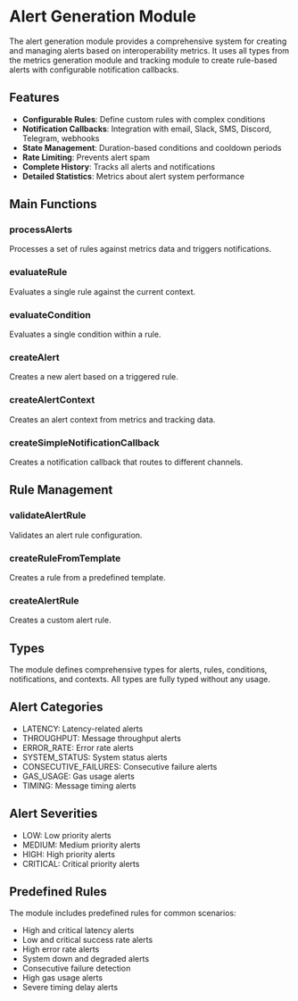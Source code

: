# Alert Generation Module

The alert generation module provides a comprehensive system for creating and managing alerts based on interoperability metrics. It uses all types from the metrics generation module and tracking module to create rule-based alerts with configurable notification callbacks.

## Features

- **Configurable Rules**: Define custom rules with complex conditions
- **Notification Callbacks**: Integration with email, Slack, SMS, Discord, Telegram, webhooks
- **State Management**: Duration-based conditions and cooldown periods
- **Rate Limiting**: Prevents alert spam
- **Complete History**: Tracks all alerts and notifications
- **Detailed Statistics**: Metrics about alert system performance

## Main Functions

### processAlerts

Processes a set of rules against metrics data and triggers notifications.

### evaluateRule

Evaluates a single rule against the current context.

### evaluateCondition

Evaluates a single condition within a rule.

### createAlert

Creates a new alert based on a triggered rule.

### createAlertContext

Creates an alert context from metrics and tracking data.

### createSimpleNotificationCallback

Creates a notification callback that routes to different channels.

## Rule Management

### validateAlertRule

Validates an alert rule configuration.

### createRuleFromTemplate

Creates a rule from a predefined template.

### createAlertRule

Creates a custom alert rule.

## Types

The module defines comprehensive types for alerts, rules, conditions, notifications, and contexts. All types are fully typed without any usage.

## Alert Categories

- LATENCY: Latency-related alerts
- THROUGHPUT: Message throughput alerts  
- ERROR_RATE: Error rate alerts
- SYSTEM_STATUS: System status alerts
- CONSECUTIVE_FAILURES: Consecutive failure alerts
- GAS_USAGE: Gas usage alerts
- TIMING: Message timing alerts

## Alert Severities

- LOW: Low priority alerts
- MEDIUM: Medium priority alerts
- HIGH: High priority alerts
- CRITICAL: Critical priority alerts

## Predefined Rules

The module includes predefined rules for common scenarios:

- High and critical latency alerts
- Low and critical success rate alerts
- High error rate alerts
- System down and degraded alerts
- Consecutive failure detection
- High gas usage alerts
- Severe timing delay alerts
